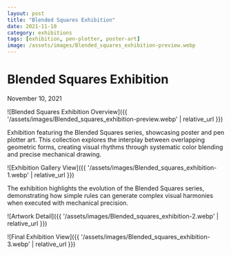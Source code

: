 ```yaml
---
layout: post
title: "Blended Squares Exhibition"
date: 2021-11-10
category: exhibitions
tags: [exhibition, pen-plotter, poster-art]
image: /assets/images/Blended_squares_exhibition-preview.webp
---
```


# Blended Squares Exhibition
November 10, 2021

![Blended Squares Exhibition Overview]({{ '/assets/images/Blended_squares_exhibition-preview.webp' | relative_url }})

Exhibition featuring the Blended Squares series, showcasing poster and pen plotter art. This collection explores the interplay between overlapping geometric forms, creating visual rhythms through systematic color blending and precise mechanical drawing.

![Exhibition Gallery View]({{ '/assets/images/Blended_squares_exhibition-1.webp' | relative_url }})

The exhibition highlights the evolution of the Blended Squares series, demonstrating how simple rules can generate complex visual harmonies when executed with mechanical precision.

![Artwork Detail]({{ '/assets/images/Blended_squares_exhibition-2.webp' | relative_url }})

![Final Exhibition View]({{ '/assets/images/Blended_squares_exhibition-3.webp' | relative_url }})